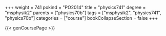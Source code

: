 +++
weight = 741
pokind = "PO2014"
title = "physics741"
degree = "msphysik2"
parents = ["physics70b"]
tags = ["msphysik2", "physics741", "physics70b"]
categories = ["course"]
bookCollapseSection = false
+++

{{< genCoursePage >}}
